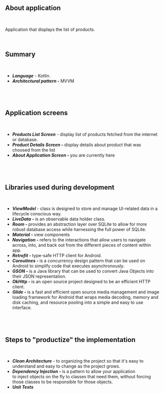 <h2><strong>About application<br /></strong></h2>
<p>&nbsp;</p>
<p>Application that displays the list of products.</p>
<p>&nbsp;</p>
<h2><strong>Summary</strong></h2>
<p>&nbsp;</p>
<ul>
<li><strong><em>Language</em></strong> - Kotlin.</li>
<li><strong><em>Architectural pattern - </em></strong>MVVM</li>
</ul>
<h2>&nbsp;</h2>
<h2><strong>Application screens</strong></h2>
<p>&nbsp;</p>
<ul>
<li><strong><em>Products List Screen</em></strong> - display list of products fetched from the internet or database.</li>
<li><strong><em>Product Details Screen - </em></strong>display details about product that was choosed from the list</li>
<li><strong><em>About Application Screen -&nbsp;</em></strong>you are currently here</li>
</ul>
<h2>&nbsp;</h2>
<h2><strong>Libraries used during development</strong></h2>
<p>&nbsp;</p>
<ul>
<li><strong><em>ViewModel&nbsp;</em></strong>- class is designed to store and manage UI-related data in a lifecycle conscious way.</li>
<li><strong><em>LiveData - </em></strong>is an observable data holder class.</li>
<li><strong><strong><em>Room -&nbsp;</em></strong></strong>provides an abstraction layer over SQLite to allow for more robust database access while harnessing the full power of SQLite.</li>
<li><strong><em>Material -&nbsp;</em></strong>view components</li>
<li><strong><em>Navigation - </em></strong>refers to the interactions that allow users to navigate across, into, and back out from the different pieces of content within app.</li>
<li><strong><em>Retrofit -&nbsp;</em></strong>type-safe HTTP client for Android.</li>
<li><strong><em>Coroutines - </em></strong>is a concurrency design pattern that can be used on Android to simplify code that executes asynchronously.</li>
<li><strong><em>GSON - </em></strong>is a Java library that can be used to convert Java Objects into their JSON representation.</li>
<li><strong><em>OkHttp - </em></strong>is an open source project designed to be an efficient HTTP client.</li>
<li><strong><strong><em>Glide -&nbsp;</em></strong></strong>is a fast and efficient open source media management and image loading framework for Android that wraps media decoding, memory and disk caching, and resource pooling into a simple and easy to use interface.</li>
</ul>
<h2>&nbsp;</h2>
<h2><strong>Steps to "productize" the implementation&nbsp;</strong></h2>
<p>&nbsp;</p>
<ul>
<li><strong><em>Clean Architecture&nbsp;</em></strong>- to organizing the project so that it's easy to understand and easy to change as the project grows.</li>
<li><strong><em>Dependency Injection - </em></strong>is a pattern to allow your application to&nbsp;inject&nbsp;objects on the fly to classes that need them, without forcing those classes to be responsible for those objects.</li>
<li><strong><em>Unit Tests</em></strong></li>
</ul>
